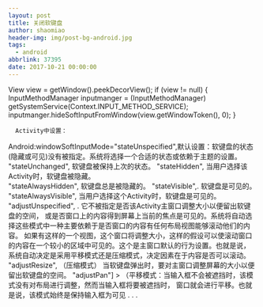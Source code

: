 ```yaml
---
layout: post
title: 关闭软键盘
author: shaomiao
header-img: img/post-bg-android.jpg
tags:
  - android
abbrlink: 37395
date: 2017-10-21 00:00:00
---
```

View view = getWindow().peekDecorView();
        if (view != null) {
            InputMethodManager inputmanger = (InputMethodManager) getSystemService(Context.INPUT_METHOD_SERVICE);
            inputmanger.hideSoftInputFromWindow(view.getWindowToken(), 0);
        }



      Activity中设置：
Android:windowSoftInputMode="stateUnspecified",默认设置：软键盘的状态(隐藏或可见)没有被指定。系统将选择一个合适的状态或依赖于主题的设置。                                     
   "stateUnchanged", 软键盘被保持上次的状态。 "stateHidden", 当用户选择该Activity时，软键盘被隐藏。                                       
"stateAlwaysHidden", 软键盘总是被隐藏的。
"stateVisible",. 软键盘是可见的。                                      
  "stateAlwaysVisible", 当用户选择这个Activity时，软键盘是可见的。
"adjustUnspecified", . 它不被指定是否该Activity主窗口调整大小以便留出软键盘的空间， 或是否窗口上的内容得到屏幕上当前的焦点是可见的。系统将自动选择这些模式中一种主要依赖于是否窗口的内容有任何布局视图能够滚动他们的内容。 如果有这样的一个视图，这个窗口将调整大小，这样的假设可以使滚动窗口的内容在一个较小的区域中可见的。这个是主窗口默认的行为设置。也就是说， 系统自动决定是采用平移模式还是压缩模式，决定因素在于内容是否可以滚动。                                        "adjustResize", （压缩模式） 当软键盘弹出时，要对主窗口调整屏幕的大小以便留出软键盘的空间。 "adjustPan"] > （平移模式：当输入框不会被遮挡时，该模式没有对布局进行调整，然而当输入框将要被遮挡时， 窗口就会进行平移。也就是说，该模式始终是保持输入框为可见      . . .
